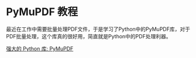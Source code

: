 # PyMuPDF 教程

<show-structure depth="3"/>


最近在工作中需要批量处理PDF文件，于是学习了Python中的PyMuPDF库，对于PDF批量处理，这个库真的很好用，简直就是Python中的PDF处理利器。

<seealso>
<category ref="ref_docs">
    <a href="https://mp.weixin.qq.com/s/mVcuHhWH5joSDsHC6maReA">强大的 Python 库: PyMuPDF</a>
</category>
<category ref="ref_github">
</category>
<category ref="ref_issues">
</category>
<category ref="ref_hf">
</category>
<category ref="ref_ms">
</category>
</seealso>